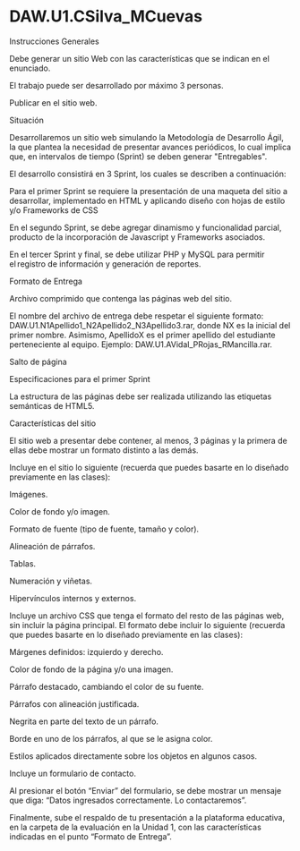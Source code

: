 # DAW.U1.CSilva_MCuevas


Instrucciones Generales 

 

Debe generar un sitio Web con las características que se indican en el enunciado. 

El trabajo puede ser desarrollado por máximo 3 personas. 

Publicar en el sitio web. 

 

 

Situación 

 

Desarrollaremos un sitio web simulando la Metodología de Desarrollo Ágil, la que plantea la necesidad de presentar avances periódicos, lo cual implica que, en intervalos de tiempo (Sprint) se deben generar "Entregables". 

 
El desarrollo consistirá en 3 Sprint, los cuales se describen a continuación: 

 

Para el primer Sprint se requiere la presentación de una maqueta del sitio a desarrollar, implementado en HTML y aplicando diseño con hojas de estilo y/o Frameworks de CSS 

 

En el segundo Sprint, se debe agregar dinamismo y funcionalidad parcial, producto de la incorporación de Javascript y Frameworks asociados. 

 

En el tercer Sprint y final, se debe utilizar PHP y MySQL para permitir el registro de información y generación de reportes. 

 

 

Formato de Entrega 

 

Archivo comprimido que contenga las páginas web del sitio. 

 

El nombre del archivo de entrega debe respetar el siguiente formato: DAW.U1.N1Apellido1_N2Apellido2_N3Apellido3.rar, donde NX es la inicial del primer nombre. Asimismo, ApellidoX es el primer apellido del estudiante perteneciente al equipo. Ejemplo: DAW.U1.AVidal_PRojas_RMancilla.rar. 

Salto de página
 

Especificaciones para el primer Sprint 

 

La estructura de las páginas debe ser realizada utilizando las etiquetas semánticas de HTML5. 

 

Características del sitio 

El sitio web a presentar debe contener, al menos, 3 páginas y la primera de ellas debe mostrar un formato distinto a las demás. 

 

Incluye en el sitio lo siguiente (recuerda que puedes basarte en lo diseñado previamente en las clases): 

 

Imágenes. 

Color de fondo y/o imagen. 

Formato de fuente (tipo de fuente, tamaño y color). 

Alineación de párrafos. 

Tablas. 

Numeración y viñetas. 

Hipervínculos internos y externos. 

 

Incluye un archivo CSS que tenga el formato del resto de las páginas web, sin incluir la página principal. El formato debe incluir lo siguiente (recuerda que puedes basarte en lo diseñado previamente en las clases): 

 

Márgenes definidos: izquierdo y derecho. 

Color de fondo de la página y/o una imagen. 

Párrafo destacado, cambiando el color de su fuente. 

Párrafos con alineación justificada. 

Negrita en parte del texto de un párrafo. 

Borde en uno de los párrafos, al que se le asigna color. 

Estilos aplicados directamente sobre los objetos en algunos casos. 

 

Incluye un formulario de contacto.  

 

Al presionar el botón “Enviar” del formulario, se debe mostrar un mensaje que diga: “Datos ingresados correctamente. Lo contactaremos”.  

 

Finalmente, sube el respaldo de tu presentación a la plataforma educativa, en la carpeta de la evaluación en la Unidad 1, con las características indicadas en el punto “Formato de Entrega”. 